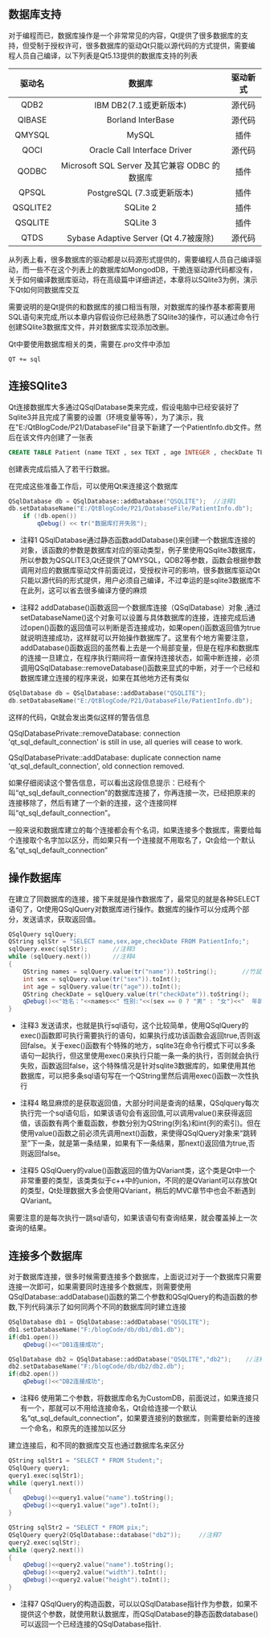 ## 数据库支持

对于编程而已，数据库操作是一个非常常见的内容，Qt提供了很多数据库的支持，但受制于授权许可，很多数据库的驱动Qt只能以源代码的方式提供，需要编程人员自己编译，以下列表是Qt5.13提供的数据库支持的列表

| 驱动名 | 数据库 | 驱动新式 |
| :----: | :----: | :----: |
| QDB2 | IBM DB2(7.1或更新版本) | 源代码 |
| QIBASE | Borland InterBase | 源代码 |
| QMYSQL | MySQL | 插件 |
| QOCI | Oracle Call Interface Driver | 源代码 |
| QODBC | Microsoft SQL Server 及其它兼容 ODBC 的数据库 | 插件 |
| QPSQL | PostgreSQL (7.3或更新版本) | 插件 |
| QSQLITE2 | SQLite 2 | 插件 |
| QSQLITE | SQLite 3 | 插件 |
| QTDS | Sybase Adaptive Server (Qt 4.7被废除) | 源代码 |

从列表上看，很多数据库的驱动都是以码源形式提供的，需要编程人员自己编译驱动，而一些不在这个列表上的数据库如MongodDB，干脆连驱动源代码都没有，关于如何编译数据库驱动，将在高级篇中详细讲述，本章将以SQlite3为例，演示下Qt如何同数据库交互

需要说明的是Qt提供的和数据库的接口相当有限，对数据库的操作基本都需要用SQL语句来完成,所以本章内容假设你已经熟悉了SQlite3的操作，可以通过命令行创建SQlite3数据库文件，并对数据库实现添加改删。

Qt中要使用数据库相关的类，需要在.pro文件中添加
```shell
QT += sql
```

## 连接SQlite3

Qt连接数据库大多通过QSqlDatabase类来完成，假设电脑中已经安装好了Sqlite3并且完成了需要的设置（环境变量等等），为了演示，我在"E:/QtBlogCode/P21/DatabaseFile"目录下新建了一个PatientInfo.db文件。然后在该文件内创建了一张表
```sql
CREATE TABLE Patient (name TEXT , sex TEXT , age INTEGER , checkDate TEXT);
```
创建表完成后插入了若干行数据。

在完成这些准备工作后，可以使用Qt来连接这个数据库
```c++
QSqlDatabase db = QSqlDatabase::addDatabase("QSQLITE");  //注释1
db.setDatabaseName("E:/QtBlogCode/P21/DatabaseFile/PatientInfo.db");   //注释2
	if (!db.open())        
		qDebug() << tr("数据库打开失败");
```
+ 注释1 QSqlDatabase通过静态函数addDatabase()来创建一个数据库连接的对象，该函数的参数是数据库对应的驱动类型，例子里使用QSqlite3数据库，所以参数为QSQLITE3,Qt还提供了QMYSQL，QDB2等参数，函数会根据参数调用对应的数据库驱动文件前面说过，受授权许可的影响，很多数据库驱动Qt只能以源代码的形式提供，用户必须自己编译，不过幸运的是sqlite3数据库不在此列，这可以省去很多编译方便的麻烦

+ 注释2 addDatabase()函数返回一个数据库连接（QSqlDatabase）对象 ,通过setDatabaseName()这个对象可以设置与具体数据库的连接，连接完成后通过open()函数的返回值可以判断是否连接成功，如果open()函数返回值为true就说明连接成功，这样就可以开始操作数据库了。这里有个地方需要注意，addDatabase()函数返回的虽然看上去是一个局部变量，但是在程序和数据库的连接一旦建立，在程序执行期间将一直保持连接状态，如需中断连接，必须调用QSqlDatabase::removeDatabase()函数来显式的中断，对于一个已经和数据库建立连接的程序来说，如果在其他地方还有类似
```c++
QSqlDatabase db = QSqlDatabase::addDatabase("QSQLITE");
db.setDatabaseName("E:/QtBlogCode/P21/DatabaseFile/PatientInfo.db");
```
这样的代码，Qt就会发出类似这样的警告信息

QSqlDatabasePrivate::removeDatabase: connection 'qt_sql_default_connection' is still in use, all queries will cease to work.

QSqlDatabasePrivate::addDatabase: duplicate connection name 'qt_sql_default_connection', old connection removed.

如果仔细阅读这个警告信息，可以看出这段信息提示：已经有个叫“qt_sql_default_connection”的数据库连接了，你再连接一次，已经把原来的连接移除了，然后有建了一个新的连接，这个连接同样叫“qt_sql_default_connection”。

一般来说和数据库建立的每个连接都会有个名词，如果连接多个数据库，需要给每个连接取个名字加以区分，而如果只有一个连接就不用取名了，Qt会给一个默认名“qt_sql_default_connection”

## 操作数据库

在建立了同数据库的连接，接下来就是操作数据库了，最常见的就是各种SELECT语句了，Qt使用QSqlQuery对数据库进行操作。数据库的操作可以分成两个部分，发送请求，获取返回值。
```c++
QSqlQuery sqlQuery;
QString sqlStr = "SELECT name,sex,age,checkDate FROM PatientInfo;";
sqlQuery.exec(sqlStr);       //注释3
while (sqlQuery.next())      //注释4
{
	QString names = sqlQuery.value(tr("name")).toString();       //竹鼠5
    int sex = sqlQuery.value(tr("sex")).toInt();
	int age = sqlQuery.value(tr("age")).toInt();
	QString checkDate = sqlQuery.value(tr("checkDate")).toString();
    qDebug()<<"姓名："<<names<<" 性别:"<<(sex == 0 ? "男" : "女")<<"  年龄："<<age<<" 上次检查日期:"<<checkDate;
}
```
+ 注释3 发送请求，也就是执行sql语句，这个比较简单，使用QSqlQuery的exec()函数即可执行需要执行的语句，如果执行成功该函数会返回true,否则返回false。关于exec()函数有个特殊的地方，sqlite3在命令行模式下可以多条语句一起执行，但这里使用exec()来执行只能一条一条的执行，否则就会执行失败，函数返回false，这个特殊情况是针对sqlite3数据库的，如果使用其他数据库，可以把多条sql语句写在一个QString里然后调用exec()函数一次性执行

+ 注释4 略显麻烦的是获取返回值，大部分时间是查询的结果，QSqlquery每次执行完一个sql语句后，如果该语句会有返回值,可以调用value()来获得返回值，该函数有两个重载函数，参数分别为QString(列名)和int(列的索引)。但在使用value()函数之前必须先调用next()函数，来使得QSqlQuery对象来“跳转至”下一条，就是第一条结果，如果有下一条结果，那next()返回值为true,否则返回false。

+ 注释5 QSqlQuery的value()函数返回的值为QVariant类，这个类是Qt中一个非常重要的类型，该类类似于c++中的union，不同的是QVariant可以存放Qt的类型，Qt处理数据大多会使用QVariant，稍后的MVC章节中也会不断遇到QVariant。

需要注意的是每次执行一跳sql语句，如果该语句有查询结果，就会覆盖掉上一次查询的结果。

## 连接多个数据库

对于数据库连接，很多时候需要连接多个数据库，上面说过对于一个数据库只需要连接一次即可，如果需要同时连接多个数据库，则需要使用QSqlDatabase::addDatabase()函数的第二个参数和QSqlQuery的构造函数的参数,下列代码演示了如何同两个不同的数据库同时建立连接
```c++
QSqlDatabase db1 = QSqlDatabase::addDatabase("QSQLITE");
db1.setDatabaseName("F:/blogCode/db/db1/db1.db");
if(db1.open())
    qDebug()<<"DB1连接成功";

QSqlDatabase db2 = QSqlDatabase::addDatabase("QSQLITE","db2");    //注释6
db2.setDatabaseName("F:/blogCode/db/db2/db2.db");
if(db2.open())
    qDebug()<<"DB2连接成功";
```
+ 注释6 使用第二个参数，将数据库命名为CustomDB，前面说过，如果连接只有一个，那就可以不用给连接命名，Qt会给连接一个默认名“qt_sql_default_connection”，如果要连接别的数据库，则需要给新的连接一个命名，和原先的连接加以区分

建立连接后，和不同的数据库交互也通过数据库名来区分
```c++
QString sqlStr1 = "SELECT * FROM Student;";
QSqlQuery query1;
query1.exec(sqlStr1);
while (query1.next())
{
    qDebug()<<query1.value("name").toString();
    qDebug()<<query1.value("age").toInt();
}

QString sqlStr2 = "SELECT * FROM pix;";
QSqlQuery query2(QSqlDatabase::database("db2"));     //注释7
query2.exec(sqlStr);
while (query2.next())
{
    qDebug()<<query2.value("name").toString();
    qDebug()<<query2.value("width").toInt();
    qDebug()<<query2.value("height").toInt();
}

```
+ 注释7 QSqlQuery的构造函数，可以以QSqlDatabase指针作为参数，如果不提供这个参数，就使用默认数据库，而QSqlDatabase的静态函数database()可以返回一个已经连接的QSqlDatabase指针.